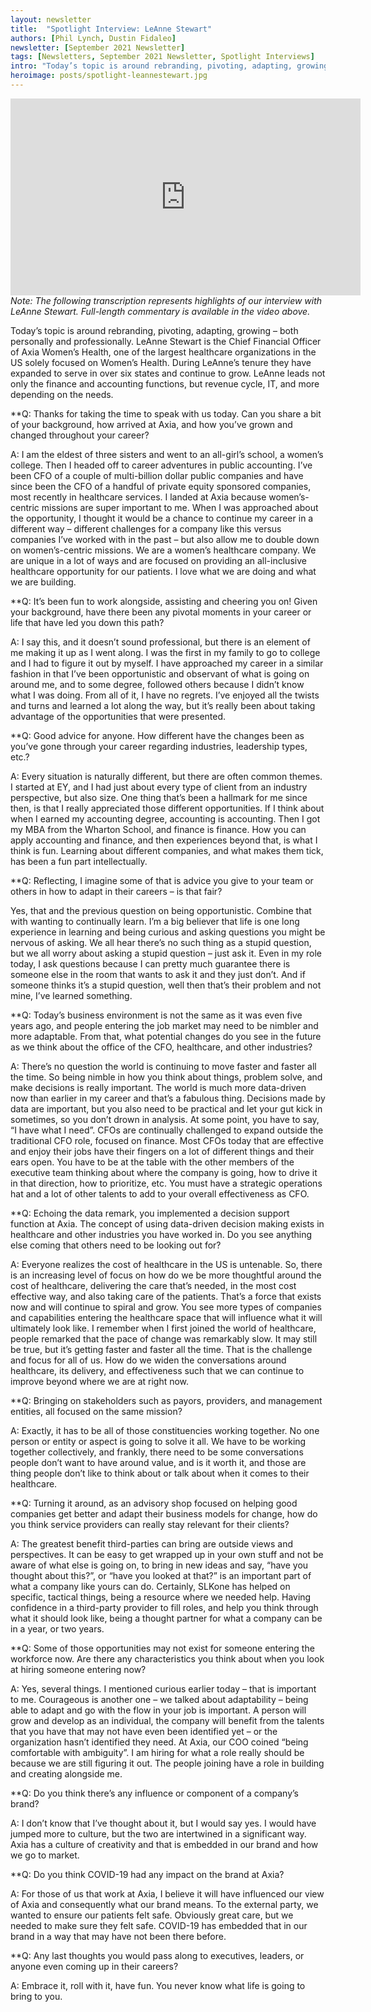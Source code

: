 ```yaml
---
layout: newsletter
title:  "Spotlight Interview: LeAnne Stewart"
authors: [Phil Lynch, Dustin Fidaleo]
newsletter: [September 2021 Newsletter]
tags: [Newsletters, September 2021 Newsletter, Spotlight Interviews]
intro: "Today’s topic is around rebranding, pivoting, adapting, growing – both personally and professionally. LeAnne Stewart is the Chief Financial Officer of Axia Women’s Health, one of the largest healthcare organizations in the US solely focused on Women’s Health."
heroimage: posts/spotlight-leannestewart.jpg
---
```


<iframe width="560" height="315" src="https://www.youtube.com/embed/PeoGW6_B7R0" title="YouTube video player" frameborder="0" allow="accelerometer; autoplay; clipboard-write; encrypted-media; gyroscope; picture-in-picture" allowfullscreen></iframe>
<br>
<i>Note: The following transcription represents highlights of our interview with LeAnne Stewart. Full-length commentary is available in the video above.</i>

Today’s topic is around rebranding, pivoting, adapting, growing – both personally and professionally. LeAnne Stewart is the Chief Financial Officer of Axia Women’s Health, one of the largest healthcare organizations in the US solely focused on Women’s Health. During LeAnne’s tenure they have expanded to serve in over six states and continue to grow. LeAnne leads not only the finance and accounting functions, but revenue cycle, IT, and more depending on the needs. 

**Q: Thanks for taking the time to speak with us today. Can you share a bit of your background, how arrived at Axia, and how you’ve grown and changed throughout your career? 

A: I am the eldest of three sisters and went to an all-girl’s school, a women’s college. Then I headed off to career adventures in public accounting. I’ve been CFO of a couple of multi-billion dollar public companies and have since been the CFO of a handful of private equity sponsored companies, most recently in healthcare services. I landed at Axia because women’s-centric missions are super important to me. When I was approached about the opportunity, I thought it would be a chance to continue my career in a different way – different challenges for a company like this versus companies I’ve worked with in the past – but also allow me to double down on women’s-centric missions. We are a women’s healthcare company. We are unique in a lot of ways and are focused on providing an all-inclusive healthcare opportunity for our patients. I love what we are doing and what we are building. 

**Q: It’s been fun to work alongside, assisting and cheering you on! Given your background, have there been any pivotal moments in your career or life that have led you down this path?

A: I say this, and it doesn’t sound professional, but there is an element of me making it up as I went along. I was the first in my family to go to college and I had to figure it out by myself. I have approached my career in a similar fashion in that I’ve been opportunistic and observant of what is going on around me, and to some degree, followed others because I didn’t know what I was doing. From all of it, I have no regrets. I’ve enjoyed all the twists and turns and learned a lot along the way, but it’s really been about taking advantage of the opportunities that were presented. 

**Q: Good advice for anyone. How different have the changes been as you’ve gone through your career regarding industries, leadership types, etc.? 

A: Every situation is naturally different, but there are often common themes. I started at EY, and I had just about every type of client from an industry perspective, but also size. One thing that’s been a hallmark for me since then, is that I really appreciated those different opportunities. If I think about when I earned my accounting degree, accounting is accounting. Then I got my MBA from the Wharton School, and finance is finance. How you can apply accounting and finance, and then experiences beyond that, is what I think is fun. Learning about different companies, and what makes them tick, has been a fun part intellectually.

**Q: Reflecting, I imagine some of that is advice you give to your team or others in how to adapt in their careers – is that fair? 

Yes, that and the previous question on being opportunistic. Combine that with wanting to continually learn. I’m a big believer that life is one long experience in learning and being curious and asking questions you might be nervous of asking. We all hear there’s no such thing as a stupid question, but we all worry about asking a stupid question – just ask it. Even in my role today, I ask questions because I can pretty much guarantee there is someone else in the room that wants to ask it and they just don’t. And if someone thinks it’s a stupid question, well then that’s their problem and not mine, I’ve learned something. 

**Q: Today’s business environment is not the same as it was even five years ago, and people entering the job market may need to be nimbler and more adaptable. From that, what potential changes do you see in the future as we think about the office of the CFO, healthcare, and other industries? 

A: There’s no question the world is continuing to move faster and faster all the time. So being nimble in how you think about things, problem solve, and make decisions is really important. The world is much more data-driven now than earlier in my career and that’s a fabulous thing. Decisions made by data are important, but you also need to be practical and let your gut kick in sometimes, so you don’t drown in analysis. At some point, you have to say, “I have what I need”. CFOs are continually challenged to expand outside the traditional CFO role, focused on finance. Most CFOs today that are effective and enjoy their jobs have their fingers on a lot of different things and their ears open. You have to be at the table with the other members of the executive team thinking about where the company is going, how to drive it in that direction, how to prioritize, etc. You must have a strategic operations hat and a lot of other talents to add to your overall effectiveness as CFO.

**Q: Echoing the data remark, you implemented a decision support function at Axia. The concept of using data-driven decision making exists in healthcare and other industries you have worked in. Do you see anything else coming that others need to be looking out for? 

A: Everyone realizes the cost of healthcare in the US is untenable. So, there is an increasing level of focus on how do we be more thoughtful around the cost of healthcare, delivering the care that’s needed, in the most cost effective way, and also taking care of the patients. That’s a force that exists now and will continue to spiral and grow. You see more types of companies and capabilities entering the healthcare space that will influence what it will ultimately look like. I remember when I first joined the world of healthcare, people remarked that the pace of change was remarkably slow. It may still be true, but it’s getting faster and faster all the time. That is the challenge and focus for all of us. How do we widen the conversations around healthcare, its delivery, and effectiveness such that we can continue to improve beyond where we are at right now. 

**Q: Bringing on stakeholders such as payors, providers, and management entities, all focused on the same mission?

A: Exactly, it has to be all of those constituencies working together. No one person or entity or aspect is going to solve it all. We have to be working together collectively, and frankly, there need to be some conversations people don’t want to have around value, and is it worth it, and those are thing people don’t like to think about or talk about when it comes to their healthcare. 

**Q: Turning it around, as an advisory shop focused on helping good companies get better and adapt their business models for change, how do you think service providers can really stay relevant for their clients? 

A: The greatest benefit third-parties can bring are outside views and perspectives. It can be easy to get wrapped up in your own stuff and not be aware of what else is going on, to bring in new ideas and say, “have you thought about this?”, or “have you looked at that?” is an important part of what a company like yours can do. Certainly, SLKone has helped on specific, tactical things, being a resource where we needed help. Having confidence in a third-party provider to fill roles, and help you think through what it should look like, being a thought partner for what a company can be in a year, or two years.

**Q: Some of those opportunities may not exist for someone entering the workforce now. Are there any characteristics you think about when you look at hiring someone entering now?

A: Yes, several things. I mentioned curious earlier today – that is important to me. Courageous is another one – we talked about adaptability – being able to adapt and go with the flow in your job is important. A person will grow and develop as an individual, the company will benefit from the talents that you have that may not have even been identified yet – or the organization hasn’t identified they need. At Axia, our COO coined “being comfortable with ambiguity”. I am hiring for what a role really should be because we are still figuring it out. The people joining have a role in building and creating alongside me. 

**Q: Do you think there’s any influence or component of a company’s brand?

A: I don’t know that I’ve thought about it, but I would say yes. I would have jumped more to culture, but the two are intertwined in a significant way. Axia has a culture of creativity and that is embedded in our brand and how we go to market. 

**Q: Do you think COVID-19 had any impact on the brand at Axia?

A: For those of us that work at Axia, I believe it will have influenced our view of Axia and consequently what our brand means. To the external party, we wanted to ensure our patients felt safe. Obviously great care, but we needed to make sure they felt safe. COVID-19 has embedded that in our brand in a way that may have not been there before. 

**Q: Any last thoughts you would pass along to executives, leaders, or anyone even coming up in their careers?

A: Embrace it, roll with it, have fun. You never know what life is going to bring to you.

